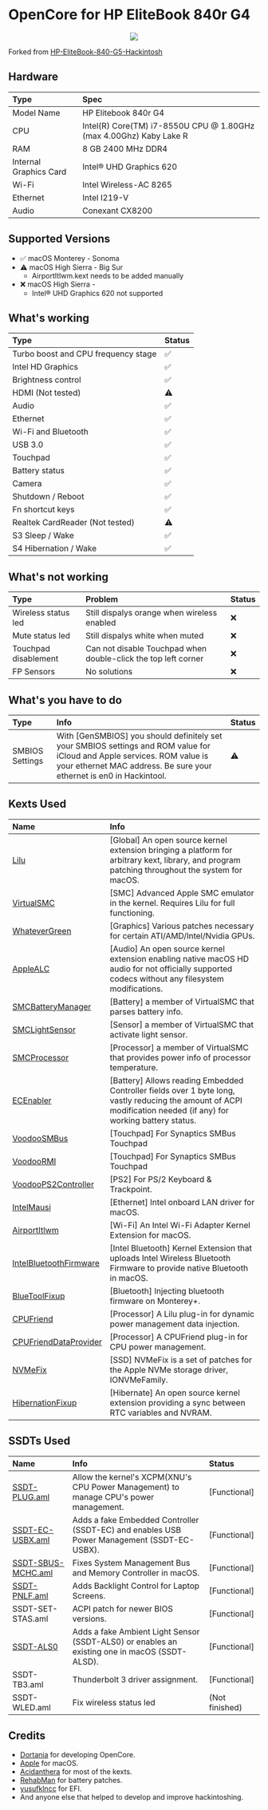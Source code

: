 # OpenCore for HP EliteBook 840r G4

<p align="center">
  <img src="https://github.com/firedevel/Hackintosh-HP-EliteBook-840r-G4/blob/main/840r.jpg">
</p>

Forked from [HP-EliteBook-840-G5-Hackintosh](https://github.com/yusufklncc/HP-EliteBook-840-G5-Hackintosh)  

## Hardware

Type | Spec
:---------|:---------
Model Name      | HP Elitebook 840r G4 
CPU              | Intel(R) Core(TM) i7-8550U CPU @ 1.80GHz (max 4.00Ghz) Kaby Lake R
RAM           | 8 GB 2400 MHz DDR4
Internal Graphics Card | Intel® UHD Graphics 620
Wi-Fi             | Intel Wireless-AC 8265
Ethernet          | Intel I219-V 
Audio       | Conexant CX8200

## Supported Versions  

- ✅ macOS Monterey - Sonoma
- ⚠️ macOS High Sierra - Big Sur  
  - AirportItlwm.kext needs to be added manually
- ❌ macOS High Sierra -
  - Intel® UHD Graphics 620 not supported

## What's working
  
Type | Status
:---------|:---------
Turbo boost and CPU frequency stage |  ✅  
Intel HD Graphics                   |  ✅  
Brightness control                  |  ✅  
HDMI (Not tested)                   |  ⚠️  
Audio                               |  ✅  
Ethernet                            |  ✅  
Wi-Fi and Bluetooth                 |  ✅  
USB 3.0                             |  ✅  
Touchpad                            |  ✅  
Battery status                      |  ✅  
Camera                              |  ✅  
Shutdown / Reboot                   |  ✅  
Fn shortcut keys                    |  ✅  
Realtek CardReader (Not tested)     |  ⚠️  
S3 Sleep / Wake                     |  ✅  
S4 Hibernation / Wake               |  ✅  

## What's not working 
Type | Problem | Status
:---------|:---------|:----------
Wireless status led | Still dispalys orange when wireless enabled |  ❌  
Mute status led | Still dispalys white when muted |  ❌  
Touchpad disablement | Can not disable Touchpad when double-click the top left corner |  ❌  
FP Sensors | No solutions |  ❌

## What's you have to do 
  
Type | Info | Status
:---------|:---------|:----------
SMBIOS Settings  | With [GenSMBIOS] you should definitely set your SMBIOS settings and ROM value for iCloud and Apple services. ROM value is your ethernet MAC address. Be sure your ethernet is en0 in Hackintool. |  ⚠️
  
## Kexts Used 
 
Name | Info 
:---------|:---------
[Lilu](https://github.com/acidanthera/Lilu) | [Global] An open source kernel extension bringing a platform for arbitrary kext, library, and program patching throughout the system for macOS.
[VirtualSMC](https://github.com/acidanthera/VirtualSMC) | [SMC] Advanced Apple SMC emulator in the kernel. Requires Lilu for full functioning.
[WhateverGreen](https://github.com/acidanthera/WhateverGreen) | [Graphics] Various patches necessary for certain ATI/AMD/Intel/Nvidia GPUs.
[AppleALC](https://github.com/acidanthera/AppleALC) | [Audio] An open source kernel extension enabling native macOS HD audio for not officially supported codecs without any filesystem modifications. 
[SMCBatteryManager](https://github.com/acidanthera/VirtualSMC) | [Battery] a member of VirtualSMC that parses battery info.
[SMCLightSensor](https://github.com/acidanthera/VirtualSMC) | [Sensor] a member of VirtualSMC that activate light sensor.
[SMCProcessor](https://github.com/acidanthera/VirtualSMC) | [Processor] a member of VirtualSMC that provides power info of processor temperature.
[ECEnabler](https://github.com/1Revenger1/ECEnabler) | [Battery] Allows reading Embedded Controller fields over 1 byte long, vastly reducing the amount of ACPI modification needed (if any) for working battery status.
[VoodooSMBus](https://github.com/VoodooSMBus/VoodooSMBus) | [Touchpad] For Synaptics SMBus Touchpad
[VoodooRMI](https://github.com/VoodooSMBus/VoodooRMI) | [Touchpad] For Synaptics SMBus Touchpad
[VoodooPS2Controller](https://github.com/acidanthera/VoodooPS2) | [PS2] For PS/2 Keyboard & Trackpoint.
[IntelMausi](https://github.com/acidanthera/IntelMausi) | [Ethernet] Intel onboard LAN driver for macOS.
[AirportItlwm](https://github.com/OpenIntelWireless/itlwm) | [Wi-Fi] An Intel Wi-Fi Adapter Kernel Extension for macOS.
[IntelBluetoothFirmware](https://github.com/OpenIntelWireless/IntelBluetoothFirmware) | [Intel Bluetooth] Kernel Extension that uploads Intel Wireless Bluetooth Firmware to provide native Bluetooth in macOS.
[BlueToolFixup](https://github.com/acidanthera/BrcmPatchRAM) | [Bluetooth] Injecting bluetooth firmware on Monterey+.
[CPUFriend](https://github.com/acidanthera/CPUFriend) | [Processor] A Lilu plug-in for dynamic power management data injection.
[CPUFriendDataProvider](https://github.com/corpnewt/CPUFriendFriend) | [Processor] A CPUFriend plug-in for CPU power management.
[NVMeFix](https://github.com/acidanthera/NVMeFix) | [SSD] NVMeFix is a set of patches for the Apple NVMe storage driver, IONVMeFamily.
[HibernationFixup](https://github.com/acidanthera/HibernationFixup) | [Hibernate] An open source kernel extension providing a sync between RTC variables and NVRAM.

  
## SSDTs Used
  
Name | Info | Status
:---------|:---------|:---------
[SSDT-PLUG.aml](https://dortania.github.io/Getting-Started-With-ACPI/Universal/plug.html#fixing-power-management-ssdt-plug) | Allow the kernel's XCPM(XNU's CPU Power Management) to manage CPU's power management. | [Functional]
[SSDT-EC-USBX.aml](https://dortania.github.io/Getting-Started-With-ACPI/Universal/ec-fix.html#fixing-embedded-controller-ssdt-ecusbx) | Adds a fake Embedded Controller (SSDT-EC) and enables USB Power Management (SSDT-EC-USBX). | [Functional]
[SSDT-SBUS-MCHC.aml](https://dortania.github.io/Getting-Started-With-ACPI/Universal/smbus.html) | Fixes System Management Bus and Memory Controller in macOS. | [Functional]
[SSDT-PNLF.aml](https://dortania.github.io/Getting-Started-With-ACPI/Laptops/backlight.html) | Adds Backlight Control for Laptop Screens. | [Functional]
SSDT-SET-STAS.aml | ACPI patch for newer BIOS versions. | [Functional]
[SSDT-ALS0](https://github.com/5T33Z0/OC-Little-Translated/tree/main/01_Adding_missing_Devices_and_enabling_Features/Ambient_Light_Sensor_(SSDT-ALS0)) | Adds a fake Ambient Light Sensor (SSDT-ALS0) or enables an existing one in macOS (SSDT-ALSD). | [Functional]
SSDT-TB3.aml | Thunderbolt 3 driver assignment. | [Functional]
SSDT-WLED.aml | Fix wireless status led | (Not finished)
      
## Credits
  
 - [Dortania](https://dortania.github.io) for developing OpenCore.
 - [Apple](https://www.apple.com) for macOS.
 - [Acidanthera](https://github.com/acidanthera) for most of the kexts.
 - [RehabMan](https://github.com/RehabMan) for battery patches.
 - [yusufklncc](https://github.com/yusufklncc) for EFI.
 - And anyone else that helped to develop and improve hackintoshing.
